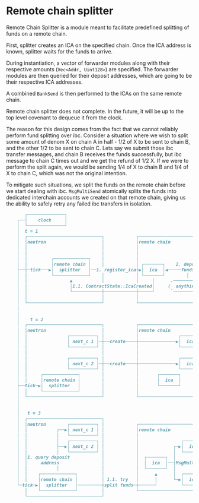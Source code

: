# Remote chain splitter

Remote Chain Splitter is a module meant to facilitate predefined splitting of funds on a remote chain.

First, splitter creates an ICA on the specified chain.
Once the ICA address is known, splitter waits for the funds to arrive.

During instantiation, a vector of forwarder modules along with their respective amounts (`Vec<Addr, Uint128>`) are specified.
The forwarder modules are then queried for their deposit addresses, which are going to be their respective ICA addresses.

A combined `BankSend` is then performed to the ICAs on the same remote chain.

Remote chain splitter does not complete. In the future, it will be up to the top level covenant to dequeue it from the clock.

The reason for this design comes from the fact that we cannot reliably perform
fund splitting over ibc. Consider a situation where we wish to split some amount
of denom X on chain A in half - 1/2 of X to be sent to chain B, and the other 1/2
to be sent to chain C. Lets say we submit those ibc transfer messages, and chain
B receives the funds successfully, but ibc message to chain C times out and we
get the refund of 1/2 X. If we were to perform the split again, we would be sending
1/4 of X to chain B and 1/4 of X to chain C, which was not the original intention.

To mitigate such situations, we split the funds on the remote chain before we
start dealing with ibc. `MsgMultiSend` atomically splits the funds into dedicated
interchain accounts we created on that remote chain, giving us the ability to
safely retry any failed ibc transfers in isolation.

```md
       ┌──────────────┐
    ┌──│    clock     │
    │  └──────────────┘
    │  t = 1
    │  ┌────────────────────────────┐            ┌───────────────────────────┐
    │  │neutron                     │            │remote chain               │
    │  │                            │            │                           │
    │  │                            │            │                           │
    │  │         ┌─────────────┐    │            │                           │
    │  │         │remote chain │    │            │ ┌───────┐    2. deposit   │
    ├──┼─tick───▶│  splitter   │──1. register_ica┼▶│  ica  │◀─────funds      │
    │  │         └─────────────┘    │            │ └───────┘        │        │
    │  │                ▲           │            │     │      .───────────.  │
    │  │                │1.1. ContractState::IcaCreated│     (  anything   ) │
    │  │                └───────────┼────────────┼─────┘      `───────────'  │
    │  │                            │            │                           │
    │  └────────────────────────────┘            └───────────────────────────┘
    │
    │
    │    t = 2
    │  ┌────────────────────────────┐            ┌───────────────────────────┐
    │  │neutron                     │            │remote chain               │
    │  │               ┌──────────┐ │            │               ┌─────────┐ │
    │  │               │ next_c 1 │─┼──create────┼──────────────▶│  ica 1  │ │
    │  │               └──────────┘ │            │               └─────────┘ │
    │  │                            │            │                           │
    │  │               ┌──────────┐ │            │               ┌─────────┐ │
    │  │               │ next_c 2 │─┼──create────┼──────────────▶│  ica 2  │ │
    │  │               └──────────┘ │            │               └─────────┘ │
    │  │     ┌─────────────┐        │            │       ┌───────┐           │
    │  │     │remote chain │        │            │       │  ica  │           │
    ├──tick─▶│  splitter   │        │            │       └───────┘           │
    │  │     └─────────────┘        │            │                           │
    │  └────────────────────────────┘            └───────────────────────────┘
    │
    │
    │   t = 3
    │  ┌────────────────────────────┐
    │  │neutron        ┌──────────┐ │            ┌───────────────────────────┐
    │  │           ┌──▶│ next_c 1 │ │            │remote chain               │
    │  │           │   └──────────┘ │            │                           │
    │  │           │   ┌──────────┐ │            │                ┌─────────┐│
    │  │           ├──▶│ next_c 2 │ │            │             ┌─▶│  ica 1  ││
    │  │           │   └──────────┘ │            │             │  └─────────┘│
    │  │1. query deposit            │            │  ┌───────┐  │             │
    │  │     address                │            │  │  ica  │──┤MsgMultiSend │
    │  │           │                │            │  └───────┘  │             │
    │  │    ┌─────────────┐         │            │      ▲      │  ┌─────────┐│
    │  │    │remote chain │         │ 1.1. try   │      │      └─▶│  ica 2  ││
    └─tick─▶│  splitter   │─────────┼split funds─┼──────┘         └─────────┘│
       │    └─────────────┘         │            └───────────────────────────┘
       └────────────────────────────┘
```
